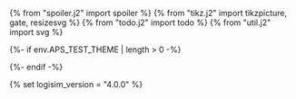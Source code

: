 {% from "spoiler.j2" import spoiler %}
{% from "tikz.j2" import tikzpicture, gate, resizesvg %}
{% from "todo.j2" import todo %}
{% from "util.j2" import svg %}

{%- if env.APS_TEST_THEME | length > 0 -%}
<style>
#menu-bar {
    background-color: hsl(0, 80%, 70%);
}
</style>
{%- endif -%}

{% set logisim_version = "4.0.0" %}
